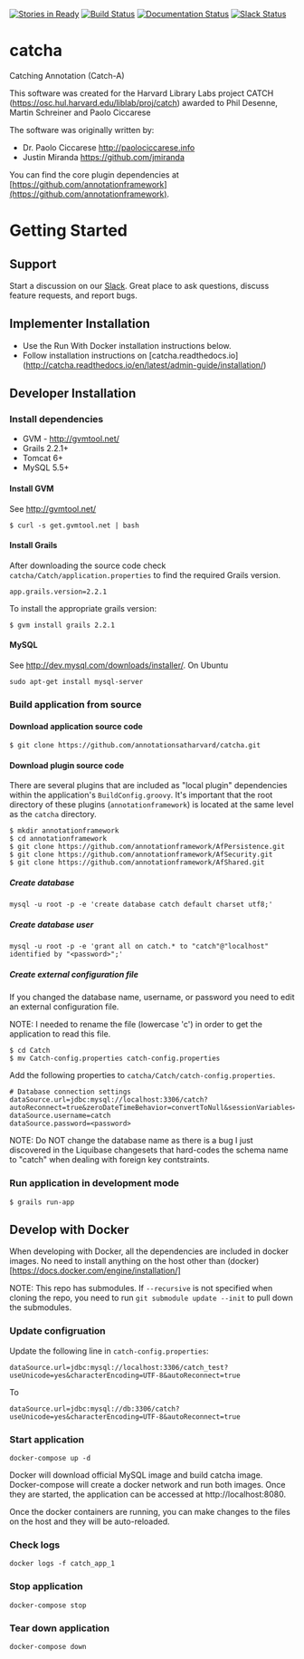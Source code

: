[![Stories in Ready](https://badge.waffle.io/annotationsatharvard/catcha.png?label=ready&title=Ready)](https://waffle.io/annotationsatharvard/catcha)
[![Build Status](https://travis-ci.org/annotationsatharvard/catcha.svg?branch=master)](https://travis-ci.org/annotationsatharvard/catcha)
[![Documentation Status](https://readthedocs.org/projects/catcha/badge/?version=latest)](http://catcha.readthedocs.io/en/latest/?badge=latest)
[![Slack Status](http://slack.annotationhub.org/badge.svg)](http://slack.annotationhub.org)

catcha
======

Catching Annotation (Catch-A)

This software was created for the Harvard Library Labs project CATCH (https://osc.hul.harvard.edu/liblab/proj/catch) awarded to Phil Desenne, Martin Schreiner and Paolo Ciccarese

The software was originally written by:
* Dr. Paolo Ciccarese http://paolociccarese.info
* Justin Miranda https://github.com/jmiranda

You can find the core plugin dependencies at [https://github.com/annotationframework](https://github.com/annotationframework).

# Getting Started

## Support
Start a discussion on our [Slack](http://slack.annotationhub.org). Great place to ask questions, discuss feature requests, and report bugs.

## Implementer Installation 
* Use the Run With Docker installation instructions below.
* Follow installation instructions on [catcha.readthedocs.io] (http://catcha.readthedocs.io/en/latest/admin-guide/installation/)

## Developer Installation

### Install dependencies
* GVM - http://gvmtool.net/
* Grails 2.2.1+
* Tomcat 6+
* MySQL 5.5+

#### Install GVM
See http://gvmtool.net/
```
$ curl -s get.gvmtool.net | bash
```

#### Install Grails
After downloading the source code check `catcha/Catch/application.properties` to find the required Grails version.
```
app.grails.version=2.2.1
```

To install the appropriate grails version:
```
$ gvm install grails 2.2.1
```

#### MySQL 
See http://dev.mysql.com/downloads/installer/. On Ubuntu 
```
sudo apt-get install mysql-server
```

### Build application from source 

#### Download application source code
```
$ git clone https://github.com/annotationsatharvard/catcha.git
```

#### Download plugin source code
There are several plugins that are included as "local plugin" dependencies within the application's `BuildConfig.groovy`. It's important that the root directory of these plugins (`annotationframework`) is located at the same level as the `catcha` directory.  
```
$ mkdir annotationframework
$ cd annotationframework
$ git clone https://github.com/annotationframework/AfPersistence.git
$ git clone https://github.com/annotationframework/AfSecurity.git
$ git clone https://github.com/annotationframework/AfShared.git
```

##### Create database 
```
mysql -u root -p -e 'create database catch default charset utf8;'
```
##### Create database user 
```
mysql -u root -p -e 'grant all on catch.* to "catch"@"localhost" identified by "<password>";'
```

##### Create external configuration file 
If you changed the database name, username, or password you need to edit an external configuration file.

NOTE: I needed to rename the file (lowercase 'c') in order to get the application to read this file.
```
$ cd Catch
$ mv Catch-config.properties catch-config.properties
```

Add the following properties to `catcha/Catch/catch-config.properties`.
```
# Database connection settings
dataSource.url=jdbc:mysql://localhost:3306/catch?autoReconnect=true&zeroDateTimeBehavior=convertToNull&sessionVariables=storage_engine=InnoDB
dataSource.username=catch
dataSource.password=<password>
```

NOTE: Do NOT change the database name as there is a bug I just discovered in the Liquibase changesets that hard-codes the schema name to "catch" when dealing with foreign key contstraints.

### Run application in development mode
```
$ grails run-app
```


## Develop with Docker

When developing with Docker, all the dependencies are included in docker images. No need to install anything on the host other than (docker)[https://docs.docker.com/engine/installation/]

NOTE: This repo has submodules. If `--recursive` is not specified when cloning the repo, you need to run `git submodule update --init` to pull down the submodules.

### Update configruation

Update the following line in `catch-config.properties`:

```
dataSource.url=jdbc:mysql://localhost:3306/catch_test?useUnicode=yes&characterEncoding=UTF-8&autoReconnect=true
```
To
```
dataSource.url=jdbc:mysql://db:3306/catch?useUnicode=yes&characterEncoding=UTF-8&autoReconnect=true
```

### Start application

```
docker-compose up -d
```

Docker will download official MySQL image and build catcha image. Docker-compose will create a docker network and run both images. Once they are started, the application can be accessed at http://localhost:8080.

Once the docker containers are running, you can make changes to the files on the host and they will be auto-reloaded.

### Check logs

```
docker logs -f catch_app_1
```

### Stop application

```
docker-compose stop
```

### Tear down application

```
docker-compose down
```
